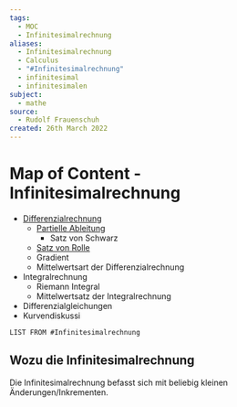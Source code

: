 ```yaml
---
tags:
  - MOC
  - Infinitesimalrechnung
aliases:
  - Infinitesimalrechnung
  - Calculus
  - "#Infinitesimalrechnung"
  - infinitesimal
  - infinitesimalen
subject:
  - mathe
source:
  - Rudolf Frauenschuh
created: 26th March 2022
---
```


# Map of Content - Infinitesimalrechnung

- [Differenzialrechnung](Differenzialrechnung.md)
    - [Partielle Ableitung](Analysis/Partielle%20Ableitung.md)
        - Satz von Schwarz
    - [Satz von Rolle](Satz%20von%20Rolle.md)
    - Gradient
    - Mittelwertsart der Differenzialrechnung
- Integralrechnung
    - Riemann Integral
    - Mittelwertsatz der Integralrechnung
- Differenzialgleichungen
- Kurvendiskussi

```dataview
LIST FROM #Infinitesimalrechnung
```

## Wozu die Infinitesimalrechnung

 Die Infinitesimalrechnung befasst sich mit beliebig kleinen Änderungen/Inkrementen.
 